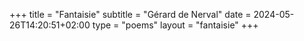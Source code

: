 +++
title = "Fantaisie"
subtitle = "Gérard de Nerval"
date = 2024-05-26T14:20:51+02:00
type = "poems"
layout = "fantaisie"
+++
